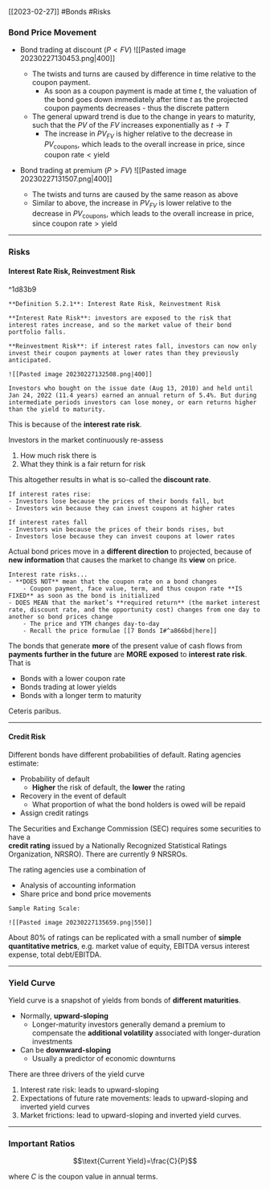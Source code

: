 [[2023-02-27]] #Bonds #Risks

### Bond Price Movement
- Bond trading at discount ($P<FV$)
	![[Pasted image 20230227130453.png|400]]
	- The twists and turns are caused by difference in time relative to the coupon payment.
		- As soon as a coupon payment is made at time $t$, the valuation of the bond goes down  immediately after time $t$ as the projected coupon payments decreases - thus the discrete pattern
	- The general upward trend is due to the change in years to maturity, such that the $PV$ of the $FV$ increases exponentially as $t\to T$
		- The increase in $PV_{FV}$ is higher relative to the decrease in $PV_{\mathrm{coupons}}$, which leads to the overall increase in price, since $\mathrm{coupon\ rate}<\mathrm{yield}$

- Bond trading at premium ($P>FV$)
	![[Pasted image 20230227131507.png|400]]
	- The twists and turns are caused by the same reason as above
	- Similar to above, the increase in $PV_{FV}$ is lower relative to the decrease in $PV_{\mathrm{coupons}}$, which leads to the overall increase in price, since $\mathrm{coupon\ rate}>\mathrm{yield}$

 ---

### Risks
#### Interest Rate Risk, Reinvestment Risk

^1d83b9

```ad-important
**Definition 5.2.1**: Interest Rate Risk, Reinvestment Risk

**Interest Rate Risk**: investors are exposed to the risk that interest rates increase, and so the market value of their bond portfolio falls.

**Reinvestment Risk**: if interest rates fall, investors can now only invest their coupon payments at lower rates than they previously anticipated.
```

```ad-example
![[Pasted image 20230227132508.png|400]]

Investors who bought on the issue date (Aug 13, 2010) and held until Jan 24, 2022 (11.4 years) earned an annual return of 5.4%. But during intermediate periods investors can lose money, or earn returns higher than the yield to maturity.
```

This is because of the **interest rate risk**. 

Investors in the market continuously re-assess
1. How much risk there is
2. What they think is a fair return for risk

This altogether results in what is so-called the **discount rate**.

```ad-important
If interest rates rise:
- Investors lose because the prices of their bonds fall, but
- Investors win because they can invest coupons at higher rates

If interest rates fall
- Investors win because the prices of their bonds rises, but
- Investors lose because they can invest coupons at lower rates
```

Actual bond prices move in a **different direction** to projected, because of **new information** that causes the market to change its **view** on price.

```ad-note
Interest rate risks...
- **DOES NOT** mean that the coupon rate on a bond changes
	- Coupon payment, face value, term, and thus coupon rate **IS FIXED** as soon as the bond is initialized
- DOES MEAN that the market’s **required return** (the market interest rate, discount rate, and the opportunity cost) changes from one day to another so bond prices change
	- The price and YTM changes day-to-day
	- Recall the price formulae [[7 Bonds I#^a866bd|here]]
```

The bonds that generate **more** of the present value of cash flows from **payments further in the future** are **MORE exposed** to **interest rate risk**. That is
- Bonds with a lower coupon rate
- Bonds trading at lower yields
- Bonds with a longer term to maturity

Ceteris paribus.

---

#### Credit Risk
Different bonds have different probabilities of default. Rating agencies estimate:
- Probability of default
	- **Higher** the risk of default, the **lower** the rating
- Recovery in the event of default
	- What proportion of what the bond holders is owed will be repaid
- Assign credit ratings

The Securities and Exchange Commission (SEC) requires some securities to have a  
**credit rating** issued by a Nationally Recognized Statistical Ratings Organization, NRSRO). There are currently 9 NRSROs.

The rating agencies use a combination of
- Analysis  of accounting information
- Share price and bond price movements

```ad-example
Sample Rating Scale:

![[Pasted image 20230227135659.png|550]]
```

About 80% of ratings can be replicated with a small number of **simple quantitative metrics**, e.g. market value of equity, EBITDA versus interest expense, total debt/EBITDA.

---

### Yield Curve
Yield curve is a snapshot of yields from bonds of **different maturities**.
- Normally, **upward-sloping**
	- Longer-maturity investors generally demand a premium to compensate the **additional volatility** associated with longer-duration investments
- Can be **downward-sloping**
	- Usually a predictor of economic downturns

There are three drivers of the yield curve
1. Interest rate risk: leads to upward-sloping
2. Expectations of future rate movements: leads to upward-sloping and inverted yield curves
3. Market frictions: lead to upward-sloping and inverted yield curves.

---

### Important Ratios

$$\text{Current Yield}=\frac{C}{P}$$

where $C$ is the coupon value in annual terms.